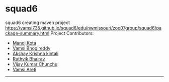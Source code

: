 # squad6
squad6 creating maven project
<https://vamsi735.github.io/squad6/edu/nwmissouri/zoo07group/squad6/package-summary.html>
Project Contributors:
 - [Manoj Kota](https://github.com/manojkota3363)
 - [Vamsi Bhogireddy](https://github.com/Vamsi735)
 - [Akshay Krishna kintali](https://github.com/akshaykrishna129)
 - [Ruthvik Bhairav](https://github.com/ruthvikbhairav)
 - [Vijay Kumar Chunchu](https://github.com/VKvarmach)
 - [Vamsi Areti](https://github.com/vamsiareti)
---
